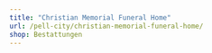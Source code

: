 ```yaml
---
title: "Christian Memorial Funeral Home"
url: /pell-city/christian-memorial-funeral-home/
shop: Bestattungen
---
```

